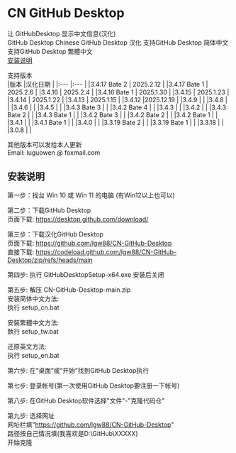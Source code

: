 # CN GitHub Desktop
让 GitHubDesktop 显示中文信息(汉化)   
GitHub Desktop Chinese
GitHub Desktop 汉化
支持GitHub Desktop 简体中文  
支持GitHub Desktop 繁體中文  
[安装说明](#安装说明)
  
支持版本  
|版本           |汉化日期     |
|:---           |:---        |
|3.4.17 Bate 2  | 2025.2.12  |
|3.4.17 Bate 1  | 2025.2.6   |
|3.4.16         | 2025.2.4   |
|3.4.16 Bate 1  | 2025.1.30  |
|3.4.15         | 2025.1.23  |
|3.4.14         | 2025.1.22  |
|3.4.13         | 2025.1.15  |
|3.4.12         |2025.12.19  |
|3.4.9          |            |
|3.4.8          |            |
|3.4.6          |            |
|3.4.5          |            |
|3.4.3 Bate 3   |            |
|3.4.2 Bate 4   |            |
|3.4.3          |            |
|3.4.2          |            |
|3.4.3 Bate 2   |            |
|3.4.3 Bate 1   |            |
|3.4.2 Bate 3   |            |
|3.4.2 Bate 2   |            |
|3.4.2 Bate 1   |            |
|3.4.1          |            |
|3.4.1 Bate 1   |            |
|3.4.0          |            |
|3.3.19 Bate 2  |            |
|3.3.19 Bate 1  |            |
|3.3.18         |            |
|3.0.8          |            |
  
  
其他版本可以发给本人更新  
Email: luguowen @ foxmail.com
  

## 安装说明

  
第一步：找台 Win 10 或 Win 11 的电脑  (有Win12以上也可以)
  
第二步：下载GitHub Desktop  
  页面下载: https://desktop.github.com/download/
  
第三步：下载汉化GitHub Desktop  
  页面下载: https://github.com/lgw88/CN-GitHub-Desktop  
  直接下载: https://codeload.github.com/lgw88/CN-GitHub-Desktop/zip/refs/heads/main  
  
第四步: 执行 GitHubDesktopSetup-x64.exe 安装后关闭  
  
第五步: 解压 CN-GitHub-Desktop-main.zip  
  安装简体中文方法:  
  执行 setup_cn.bat  
  
  安裝繁體中文方法:  
  執行 setup_tw.bat  
  
  还原英文方法:  
  执行 setup_en.bat

  
第六步: 在“桌面”或“开始”找到GitHub Desktop执行  

第七步: 登录帐号(第一次使用GitHub Desktop要注册一下帐号)

第八步: 在GitHub Desktop软件选择"文件"-"克隆代码仓"

第九步: 选择网址  
  网址栏填"https://github.com/lgw88/CN-GitHub-Desktop"  
  路径按自己情况填(我喜欢是D:\GitHub\XXXXX\)  
  开始克隆

